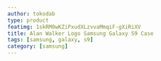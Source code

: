 ```yaml
---
author: tokodab
type: product
featimg: 1skRM0wKZiPxudXLzvvaMmqiF-gXiRiXV
title: Alan Walker Logo Samsung Galaxy S9 Case
tags: [samsung, galaxy, s9]
category: [samsung]
---
```

